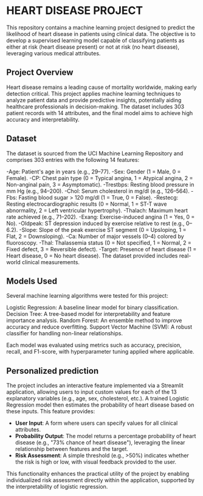 # HEART DISEASE PROJECT 
This repository contains a machine learning project designed to predict the likelihood of heart disease in patients using clinical data. The objective is to develop a supervised learning model capable of classifying patients as either at risk (heart disease present) or not at risk (no heart disease), leveraging various medical attributes.
## Project Overview
Heart disease remains a leading cause of mortality worldwide, making early detection critical. This project applies machine learning techniques to analyze patient data and provide predictive insights, potentially aiding healthcare professionals in decision-making. The dataset includes 303 patient records with 14 attributes, and the final model aims to achieve high accuracy and interpretability.
## Dataset
The dataset is sourced from the UCI Machine Learning Repository and comprises 303 entries with the following 14 features:

-Age: Patient's age in years (e.g., 29–77).
-Sex: Gender (1 = Male, 0 = Female).
-CP: Chest pain type (0 = Typical angina, 1 = Atypical angina, 2 = Non-anginal pain, 3 = Asymptomatic).
-Trestbps: Resting blood pressure in mm Hg (e.g., 94–200).
-Chol: Serum cholesterol in mg/dl (e.g., 126–564).
-Fbs: Fasting blood sugar > 120 mg/dl (1 = True, 0 = False).
-Restecg: Resting electrocardiographic results (0 = Normal, 1 = ST-T wave abnormality, 2 = Left ventricular hypertrophy).
-Thalach: Maximum heart rate achieved (e.g., 71–202).
-Exang: Exercise-induced angina (1 = Yes, 0 = No).
-Oldpeak: ST depression induced by exercise relative to rest (e.g., 0–6.2).
-Slope: Slope of the peak exercise ST segment (0 = Upsloping, 1 = Flat, 2 = Downsloping).
-Ca: Number of major vessels (0–4) colored by fluoroscopy.
-Thal: Thalassemia status (0 = Not specified, 1 = Normal, 2 = Fixed defect, 3 = Reversible defect).
-Target: Presence of heart disease (1 = Heart disease, 0 = No heart disease).
The dataset provided includes real-world clinical measurements.
## Models Used
Several machine learning algorithms were tested for this project:

Logistic Regression: A baseline linear model for binary classification.
Decision Tree: A tree-based model for interpretability and feature importance analysis.
Random Forest: An ensemble method to improve accuracy and reduce overfitting.
Support Vector Machine (SVM): A robust classifier for handling non-linear relationships.

Each model was evaluated using metrics such as accuracy, precision, recall, and F1-score, with hyperparameter tuning applied where applicable.
## Personalized prediction
The project includes an interactive feature implemented via a Streamlit application, allowing users to input custom values for each of the 13 explanatory variables (e.g., age, sex, cholesterol, etc.). A trained Logistic Regression model then estimates the probability of heart disease based on these inputs. This feature provides:
- **User Input**: A form where users can specify values for all clinical attributes.
- **Probability Output**: The model returns a percentage probability of heart disease (e.g., "73% chance of heart disease"), leveraging the linear relationship between features and the target.
- **Risk Assessment**: A simple threshold (e.g., >50%) indicates whether the risk is high or low, with visual feedback provided to the user.

This functionality enhances the practical utility of the project by enabling individualized risk assessment directly within the application, supported by the interpretability of logistic regression.

